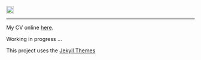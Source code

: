 <a href="https://jekyll-themes.com">
<img src="https://img.shields.io/badge/featured%20on-JT-red.svg" height="20" alt="Jekyll Themes Shield" >
</a>

-----------------------

My CV online [here](https://tienduy-nguyen.github.io/cv/).

Working in progress ...

This project uses the [Jekyll Themes](https://github.com/sharu725/online-cv)


